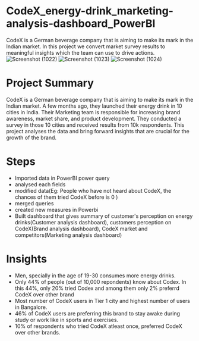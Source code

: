 # CodeX_energy-drink_marketing-analysis-dashboard_PowerBI
CodeX is a German beverage company that is aiming to make its mark in the Indian market. In this project we convert market survey results to meaningful insights which the team can use to drive actions.
![Screenshot (1022)](https://github.com/user-attachments/assets/3ec1b176-0b14-44c3-8e22-b9d3969d1743)
![Screenshot (1023)](https://github.com/user-attachments/assets/f3b24a75-129b-46ca-aeec-4f27d84070f2)
![Screenshot (1024)](https://github.com/user-attachments/assets/e6b93a78-70af-4906-a529-76b4866394ea)

# Project Summary
CodeX is a German beverage company that is aiming to make its mark in the Indian market. A few months ago, they launched their energy drink in 10 cities in India.
Their Marketing team is responsible for increasing brand awareness, market share, and product development. They conducted a survey in those 10 cities and received results from 10k respondents.
This project analyses the data and bring forward insights that are crucial for the growth of the brand.
# Steps
* Imported data in PowerBI power query
* analysed each fields
* modified data(Eg: People who have not heard about CodeX, the chances of them tried CodeX before is 0 )
* merged queries
* created new measures in Powerbi
* Built dashboard that gives summary of customer's perception on energy drinks(Customer analysis dashboard), customers perception on CodeX(Brand analysis dashboard), CodeX market and competitors(Marketing analysis dashboard)
# Insights
* Men, specially in the age of 19-30 consumes more energy drinks.
* Only 44% of people (out of 10,000 repondents) know about Codex. In this 44%, only 20% tried Codex and among them only 2% preferrd CodeX over other brand
* Most number of CodeX users in Tier 1 city and highest number of users in Bangalore.
* 46% of  CodeX users are preferring this brand to stay awake during study or work like in sports and exercises.
* 10% of respondents who tried CodeX atleast once, preferred CodeX over other brands.
